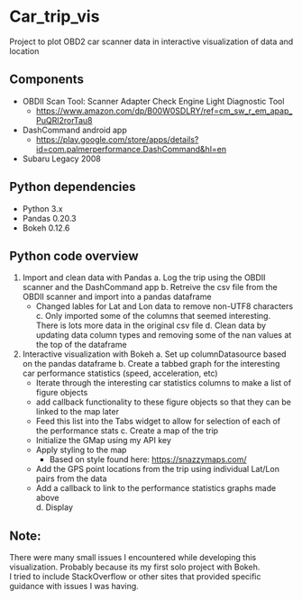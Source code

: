 # Car_trip_vis
Project to plot OBD2 car scanner data in interactive visualization of data and location

## Components  
- OBDII Scan Tool: Scanner Adapter Check Engine Light Diagnostic Tool  
  -  https://www.amazon.com/dp/B00W0SDLRY/ref=cm_sw_r_em_apap_PuQRl2rorTau8
- DashCommand android app
  - https://play.google.com/store/apps/details?id=com.palmerperformance.DashCommand&hl=en
- Subaru Legacy 2008  

## Python dependencies  
- Python 3.x
- Pandas 0.20.3
- Bokeh 0.12.6

## Python code overview
1. Import and clean data with Pandas
  a. Log the trip using the OBDII scanner and the DashCommand app
  b. Retreive the csv file from the OBDII scanner and import into a pandas dataframe
    - Changed lables for Lat and Lon data to remove non-UTF8 characters
  c. Only imported some of the columns that seemed interesting. There is lots more data in the original csv file
  d. Clean data by updating data column types and removing some of the nan values at the top of the dataframe  
2. Interactive visualization with Bokeh
  a. Set up columnDatasource based on the pandas dataframe
  b. Create a tabbed graph for the interesting car performance statistics (speed, acceleration, etc)  
    - Iterate through the interesting car statistics columns to make a list of figure objects  
    - add callback functionality to these figure objects so that they can be linked to the map later  
    - Feed this list into the Tabs widget to allow for selection of each of the performance stats
  c. Create a map of the trip  
    - Initialize the GMap using my API key
    - Apply styling to the map  
      - Based on style found here: https://snazzymaps.com/
    - Add the GPS point locations from the trip using individual Lat/Lon pairs from the data
    - Add a callback to link to the performance statistics graphs made above  
  d. Display  


## Note:  
There were many small issues I encountered while developing this visualization. Probably because its my first solo project with Bokeh.  
I tried to include StackOverflow or other sites that provided specific guidance with issues I was having. 
  
  
